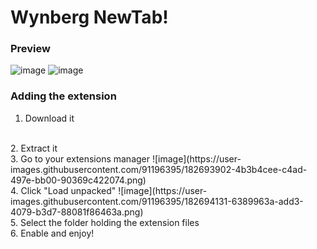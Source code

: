 # Wynberg NewTab!

### Preview
![image](https://user-images.githubusercontent.com/91196395/182693185-ca325891-d3cd-4431-a807-804b217b2df2.png)
![image](https://user-images.githubusercontent.com/91196395/182693299-509a41e7-3662-479c-aad0-b5aa680dff61.png)

### Adding the extension
1. Download it
<br>
2. Extract it
<br>
3. Go to your extensions manager
![image](https://user-images.githubusercontent.com/91196395/182693902-4b3b4cee-c4ad-497e-bb00-90369c422074.png)
<br>
4. Click "Load unpacked"
![image](https://user-images.githubusercontent.com/91196395/182694131-6389963a-add3-4079-b3d7-88081f86463a.png)
<br>
5. Select the folder holding the extension files
<br>
6. Enable and enjoy!
